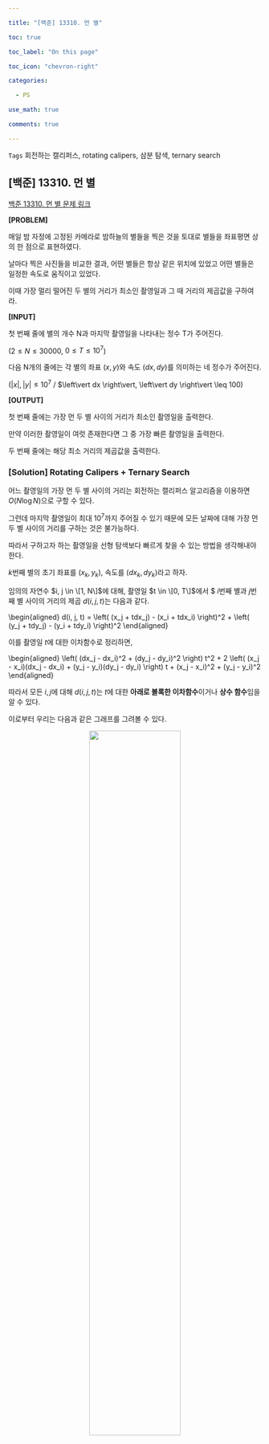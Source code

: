 ```yaml
---

title: "[백준] 13310. 먼 별"

toc: true

toc_label: "On this page"

toc_icon: "chevron-right"

categories:

  - PS

use_math: true

comments: true

---
```


`Tags` 회전하는 캘리퍼스, rotating calipers, 삼분 탐색, ternary search

## [백준] 13310. 먼 별

[백준 13310. 먼 별 문제 링크](https://www.acmicpc.net/problem/13310)

**[PROBLEM]**

매일 밤 자정에 고정된 카메라로 밤하늘의 별들을 찍은 것을 토대로 별들을 좌표평면 상의 한 점으로 표현하였다.

날마다 찍은 사진들을 비교한 결과, 어떤 별들은 항상 같은 위치에 있었고 어떤 별들은 일정한 속도로 움직이고 있었다.

이때 가장 멀리 떨어진 두 별의 거리가 최소인 촬영일과 그 때 거리의 제곱값을 구하여라.

**[INPUT]**

첫 번째 줄에 별의 개수 N과 마지막 촬영일을 나타내는 정수 T가 주어진다.

($2 \leq N \leq 30000$, $0 \leq T \leq 10^7$)

다음 N개의 줄에는 각 별의 좌표 $(x, y)$와 속도 $(dx, dy)$를 의미하는 네 정수가 주어진다.

($\left\vert x \right\vert, \left\vert y \right\vert \leq 10^7$ / $\left\vert dx \right\vert, \left\vert dy \right\vert \leq 100)

**[OUTPUT]**

첫 번째 줄에는 가장 먼 두 별 사이의 거리가 최소인 촬영일을 출력한다.

만약 이러한 촬영일이 여럿 존재한다면 그 중 가장 빠른 촬영일을 출력한다.

두 번째 줄에는 해당 최소 거리의 제곱값을 출력한다.

### [Solution] Rotating Calipers + Ternary Search

어느 촬영일의 가장 먼 두 별 사이의 거리는 회전하는 캘리퍼스 알고리즘을 이용하면 $O(N \log N)$으로 구할 수 있다.

그런데 마지막 촬영일이 최대 $10^7$까지 주어질 수 있기 때문에 모든 날짜에 대해 가장 먼 두 별 사이의 거리를 구하는 것은 불가능하다.

따라서 구하고자 하는 촬영일을 선형 탐색보다 빠르게 찾을 수 있는 방법을 생각해내야 한다.

$k$번째 별의 초기 좌표를 $(x_k, y_k)$, 속도를 $(dx_k, dy_k)$라고 하자.

임의의 자연수 $i, j \in \[1, N\]$에 대해, 촬영일 $t \in \[0, T\]$에서 $ $i$번째 별과 $j$번째 별 사이의 거리의 제곱 $d(i, j, t)$는 다음과 같다.

\begin{aligned}
d(i, j, t) = \left( (x_j + tdx_j) - (x_i + tdx_i) \right)^2 + \left( (y_j + tdy_j) - (y_i + tdy_i) \right)^2
\end{aligned}

이를 촬영일 $t$에 대한 이차함수로 정리하면,

\begin{aligned}
\left( (dx_j - dx_i)^2 + (dy_j - dy_i)^2 \right) t^2 + 2 \left( (x_j - x_i)(dx_j - dx_i) + (y_j - y_i)(dy_j - dy_i) \right) t + (x_j - x_i)^2 + (y_j - y_i)^2
\end{aligned}

따라서 모든 $i, j$에 대해 $d(i, j, t)$는 $t$에 대한 **아래로 볼록한 이차함수**이거나 **상수 함수**임을 알 수 있다.

이로부터 우리는 다음과 같은 그래프를 그려볼 수 있다.

<center><img src="" width="60%" height="60%"></center>
















